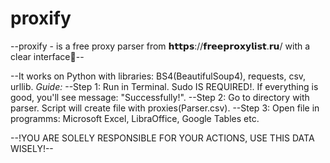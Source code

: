 # proxify
--proxify - is a free proxy parser from 𝗵𝘁𝘁𝗽𝘀://𝗳𝗿𝗲𝗲𝗽𝗿𝗼𝘅𝘆𝗹𝗶𝘀𝘁.𝗿𝘂/ with a clear interface💾--

--It works on Python with libraries: BS4(BeautifulSoup4), requests, csv, urllib.
*Guide:*
--Step 1: Run in Terminal. Sudo IS REQUIRED!.  If everything is good, you'll see message: "Successfully!".
--Step 2: Go to directory with parser. Script will create file with proxies(Parser.csv).
--Step 3: Open file in programms: Microsoft Excel, LibraOffice, Google Tables etc.

--!YOU ARE SOLELY RESPONSIBLE FOR YOUR ACTIONS, USE THIS DATA WISELY!--
